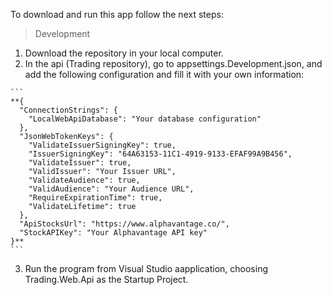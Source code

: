 To download and run this app follow the next steps:
> Development
1. Download the repository in your local computer.
2. In the api (Trading repository), go to appsettings.Development.json, and add the following configuration and fill it with your own information:
````
```
**{
  "ConnectionStrings": {
    "LocalWebApiDatabase": "Your database configuration"
  },
  "JsonWebTokenKeys": {
    "ValidateIssuerSigningKey": true,
    "IssuerSigningKey": "64A63153-11C1-4919-9133-EFAF99A9B456",
    "ValidateIssuer": true,
    "ValidIssuer": "Your Issuer URL",
    "ValidateAudience": true,
    "ValidAudience": "Your Audience URL",
    "RequireExpirationTime": true,
    "ValidateLifetime": true
  },
  "ApiStocksUrl": "https://www.alphavantage.co/",
  "StockAPIKey": "Your Alphavantage API key"
}**
```
````
3. Run the program from Visual Studio aapplication, choosing Trading.Web.Api as the Startup Project.
